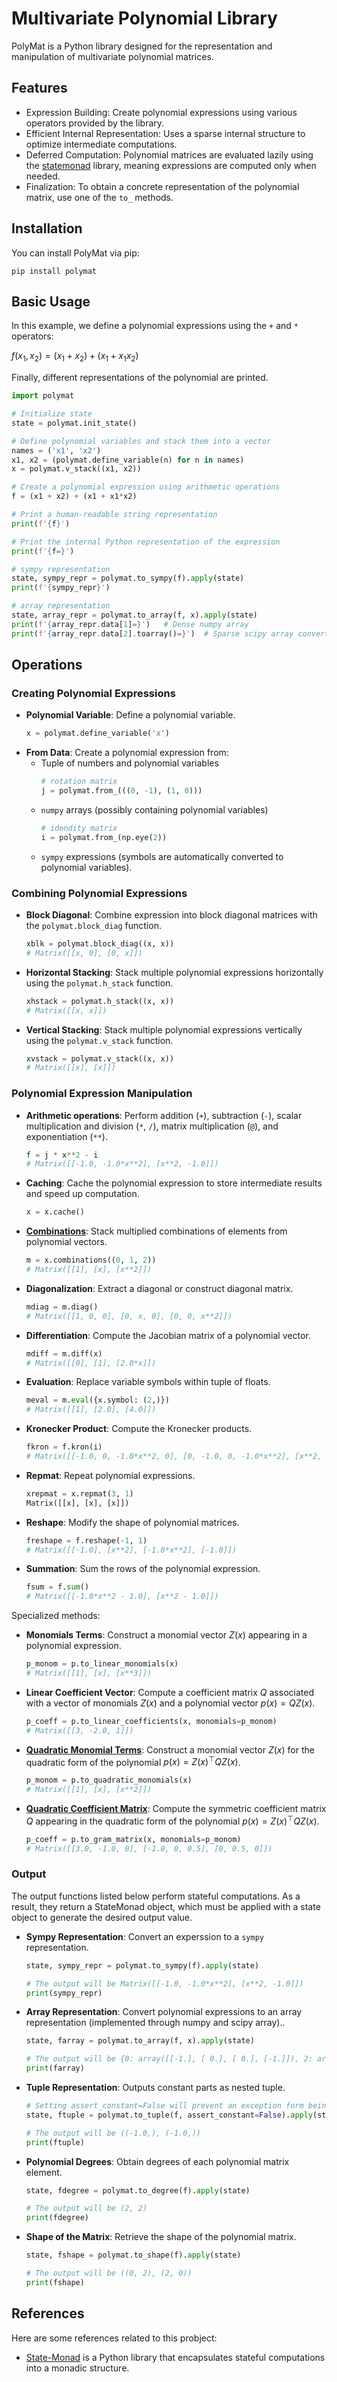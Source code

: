 # Multivariate Polynomial Library

PolyMat is a Python library designed for the representation and manipulation of multivariate polynomial matrices.


## Features

* Expression Building: Create polynomial expressions using various operators provided by the library.
* Efficient Internal Representation: Uses a sparse internal structure to optimize intermediate computations.
* Deferred Computation: Polynomial matrices are evaluated lazily using the [statemonad](https://github.com/MichaelSchneeberger/state-monad) library, meaning expressions are computed only when needed.
* Finalization: To obtain a concrete representation of the polynomial matrix, use one of the `to_` methods.


## Installation

You can install PolyMat via pip:

```
pip install polymat
```


## Basic Usage

In this example, we define a polynomial expressions using the `+` and `*` operators:

$f(x_1, x_2) = (x_1 + x_2) + (x_1 + x_1 x_2)$

Finally, different representations of the polynomial are printed.

``` python
import polymat

# Initialize state
state = polymat.init_state()

# Define polynomial variables and stack them into a vector
names = ('x1', 'x2')
x1, x2 = (polymat.define_variable(n) for n in names)
x = polymat.v_stack((x1, x2))

# Create a polynomial expression using arithmetic operations
f = (x1 + x2) + (x1 + x1*x2)

# Print a human-readable string representation
print(f'{f}')

# Print the internal Python representation of the expression
print(f'{f=}')

# sympy representation
state, sympy_repr = polymat.to_sympy(f).apply(state)
print(f'{sympy_repr}')

# array representation
state, array_repr = polymat.to_array(f, x).apply(state)
print(f'{array_repr.data[1]=}')   # Dense numpy array
print(f'{array_repr.data[2].toarray()=}')  # Sparse scipy array converted to numpy
```


## Operations

### Creating Polynomial Expressions

- **Polynomial Variable**: Define a polynomial variable.
    ``` python
    x = polymat.define_variable('x')
    ```
- **From Data**: Create a polynomial expression from:
    - Tuple of numbers and polynomial variables
        ``` python
        # rotation matrix
        j = polymat.from_(((0, -1), (1, 0)))
        ```
    - `numpy` arrays (possibly containing polynomial variables)
        ``` python
        # idendity matrix
        i = polymat.from_(np.eye(2))
        ```
    - `sympy` expressions (symbols are automatically converted to polynomial variables).

### Combining Polynomial Expressions

- **Block Diagonal**: Combine expression into block diagonal matrices with the `polymat.block_diag` function.
    ``` python
    xblk = polymat.block_diag((x, x))
    # Matrix([[x, 0], [0, x]])
    ```
- **Horizontal Stacking**: Stack multiple polynomial expressions horizontally using the `polymat.h_stack` function.
    ``` python
    xhstack = polymat.h_stack((x, x))
    # Matrix([[x, x]])
    ```
<!-- - **Product**: Form vectors containing the Cartesian product of polynomial expressions using the `polymat.product` function.
    ``` python
    xhstack = polymat.h_stack((x, x))
    # Matrix([[x, x]])
    ``` -->
- **Vertical Stacking**: Stack multiple polynomial expressions vertically using the `polymat.v_stack` function.
    ``` python
    xvstack = polymat.v_stack((x, x))
    # Matrix([[x], [x]])
    ```

### Polynomial Expression Manipulation

- **Arithmetic operations**: Perform addition (`+`), subtraction (`-`), scalar multiplication and division (`*`, `/`), matrix multiplication (`@`), and exponentiation (`**`).
    ``` python
    f = j * x**2 - i
    # Matrix([[-1.0, -1.0*x**2], [x**2, -1.0]])
    ```
- **Caching**: Cache the polynomial expression to store intermediate results and speed up computation.
    ``` python
    x = x.cache()
    ```
- [**Combinations**](https://github.com/MichaelSchneeberger/polymat/blob/main/polymat/expressiontree/operations/combinations.py): Stack multiplied combinations of elements from polynomial vectors.
    ``` python
    m = x.combinations((0, 1, 2))
    # Matrix([[1], [x], [x**2]])
    ```
- **Diagonalization**: Extract a diagonal or construct diagonal matrix.
    ``` python
    mdiag = m.diag()
    # Matrix([[1, 0, 0], [0, x, 0], [0, 0, x**2]])
    ```
- **Differentiation**: Compute the Jacobian matrix of a polynomial vector.
    ``` python
    mdiff = m.diff(x)
    # Matrix([[0], [1], [2.0*x]])
    ```
- **Evaluation**: Replace variable symbols within tuple of floats.
    ``` python
    meval = m.eval({x.symbol: (2,)})
    # Matrix([[1], [2.0], [4.0]])
    ```
- **Kronecker Product**: Compute the Kronecker products.
    ``` python
    fkron = f.kron(i)
    # Matrix([[-1.0, 0, -1.0*x**2, 0], [0, -1.0, 0, -1.0*x**2], [x**2, 0, -1.0, 0], [0, x**2, 0, -1.0]])
    ```
- **Repmat**: Repeat polynomial expressions.
    ``` python
    xrepmat = x.repmat(3, 1)
    Matrix([[x], [x], [x]])
    ```
- **Reshape**: Modify the shape of polynomial matrices.
    ``` python
    freshape = f.reshape(-1, 1)
    # Matrix([[-1.0], [x**2], [-1.0*x**2], [-1.0]])
    ```
- **Summation**: Sum the rows of the polynomial expression.
    ``` python
    fsum = f.sum()
    # Matrix([[-1.0*x**2 - 1.0], [x**2 - 1.0]])
    ```

Specialized methods:
- **Monomials Terms**: Construct a monomial vector $Z(x)$ appearing in a polynomial expression.
    ``` python
    p_monom = p.to_linear_monomials(x)
    # Matrix([[1], [x], [x**3]])
    ```
- **Linear Coefficient Vector**: Compute a coefficient matrix $Q$ associated with a vector of monomials $Z(x)$ and a polynomial vector $p(x) = Q Z(x)$.
    ``` python
    p_coeff = p.to_linear_coefficients(x, monomials=p_monom)
    # Matrix([[3, -2.0, 1]])
    ```
- [**Quadratic Monomial Terms**](https://github.com/MichaelSchneeberger/polymat/blob/main/polymat/expressiontree/operations/quadraticmonomials.py): Construct a monomial vector $Z(x)$ for the quadratic form of the polynomial $p(x) = Z(x)^\top Q Z(x)$.
    ``` python
    p_monom = p.to_quadratic_monomials(x)
    # Matrix([[1], [x], [x**2]])
    ```
- [**Quadratic Coefficient Matrix**](https://github.com/MichaelSchneeberger/polymat/blob/main/polymat/expressiontree/operations/quadraticcoefficients.py): Compute the symmetric coefficient matrix $Q$ appearing in the quadratic form of the polynomial $p(x) = Z(x)^\top Q Z(x)$.
    ``` python
    p_coeff = p.to_gram_matrix(x, monomials=p_monom)
    # Matrix([[3.0, -1.0, 0], [-1.0, 0, 0.5], [0, 0.5, 0]])
    ```




### Output

The output functions listed below perform stateful computations. As a result, they return a StateMonad object, which must be applied with a state object to generate the desired output value.

- **Sympy Representation**: Convert an experssion to a `sympy` representation.
    ``` python
    state, sympy_repr = polymat.to_sympy(f).apply(state)

    # The output will be Matrix([[-1.0, -1.0*x**2], [x**2, -1.0]])
    print(sympy_repr)
    ```
- **Array Representation**: Convert polynomial expressions to an array representation (implemented through numpy and scipy array)..
    ``` python
    state, farray = polymat.to_array(f, x).apply(state)

    # The output will be {0: array([[-1.], [ 0.], [ 0.], [-1.]]), 2: array([[ 0.], [ 1.], [-1.], [ 0.]])}
    print(farray)
    ```
- **Tuple Representation**: Outputs constant parts as nested tuple.
    ``` python
    # Setting assert_constant=False will prevent an exception form being raised, even if f is not a constant polynomial expression
    state, ftuple = polymat.to_tuple(f, assert_constant=False).apply(state)

    # The output will be ((-1.0,), (-1.0,))
    print(ftuple)
    ```
- **Polynomial Degrees**: Obtain degrees of each polynomial matrix element.
    ``` python
    state, fdegree = polymat.to_degree(f).apply(state)

    # The output will be (2, 2)
    print(fdegree)
    ```
- **Shape of the Matrix**: Retrieve the shape of the polynomial matrix.
    ``` python
    state, fshape = polymat.to_shape(f).apply(state)

    # The output will be ((0, 2), (2, 0))
    print(fshape)
    ```


## References

Here are some references related to this probject:

* [State-Monad](https://github.com/MichaelSchneeberger/state-monad) is a Python library that encapsulates stateful computations into a monadic structure.